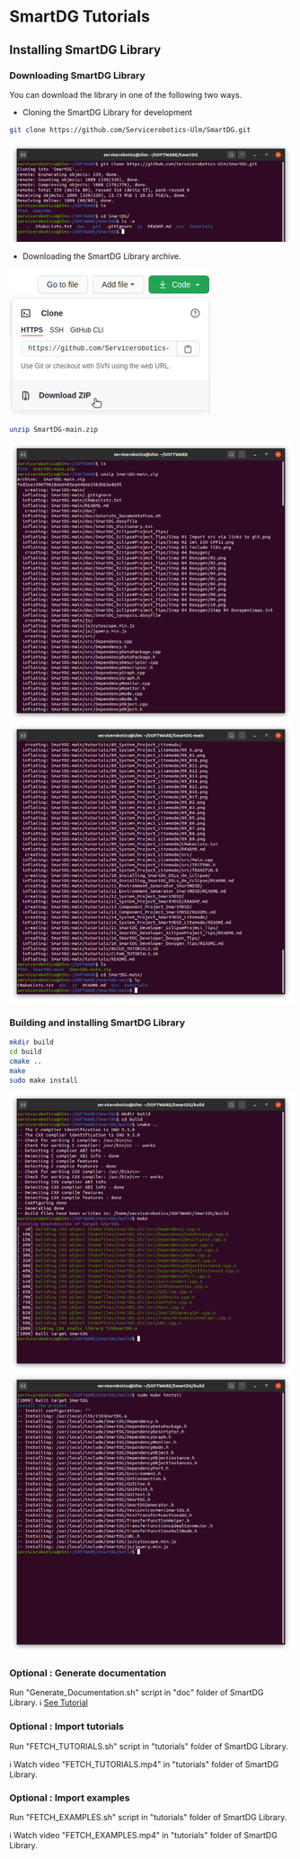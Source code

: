 # SmartDG Tutorials
## Installing SmartDG Library

### Downloading SmartDG Library
You can download the library in one of the following two ways.
* Cloning the SmartDG Library for development
```bash
git clone https://github.com/Servicerobotics-Ulm/SmartDG.git
```
![alt text](02_Installing_SmartDG_Library_A1.png)

* Downloading the SmartDG Library archive.

![alt text](02_Installing_SmartDG_Library_A2.png)
```bash 
unzip SmartDG-main.zip
```
![alt text](02_Installing_SmartDG_Library_A3.png)
![alt text](02_Installing_SmartDG_Library_A4.png)

### Building and installing SmartDG Library
```bash
mkdir build
cd build
cmake ..
make
sudo make install
```
![alt text](02_Installing_SmartDG_Library_B1.png)
![alt text](02_Installing_SmartDG_Library_B2.png)

### Optional : Generate documentation
Run "Generate_Documentation.sh" script in "doc" folder of SmartDG Library.
:information_source: [See Tutorial](../99_02_SmartDG_Developer_Doxygen_Tips/README.md)

### Optional : Import tutorials
Run "FETCH_TUTORIALS.sh" script in "tutorials" folder of SmartDG Library.

:information_source: Watch video "FETCH_TUTORIALS.mp4" in "tutorials" folder of SmartDG Library.

### Optional : Import examples
Run "FETCH_EXAMPLES.sh" script in "tutorials" folder of SmartDG Library.

:information_source: Watch video "FETCH_EXAMPLES.mp4" in "tutorials" folder of SmartDG Library.

